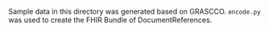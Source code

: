 Sample data in this directory was generated based on GRASCCO.
`encode.py` was used to create the FHIR Bundle of DocumentReferences.